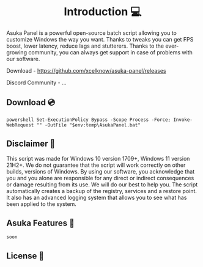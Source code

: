 <h1 align="center">Introduction 💻</h1>
Asuka Panel is a powerful open-source batch script allowing you to customize Windows the way you want. Thanks to tweaks you can get FPS boost, lower latency, reduce lags and stutterers.
Thanks to the ever-growing community, you can always get support in case of problems with our software.

Download - https://github.com/xcelknow/asuka-panel/releases

Discord Community - ...

## Download 💿
```
powershell Set-ExecutionPolicy Bypass -Scope Process -Force; Invoke-WebRequest "" -OutFile "$env:temp\AsukaPanel.bat"
```

## Disclaimer 📌
This script was made for Windows 10 version 1709+, Windows 11 version 21H2+. We do not guarantee that the script will work correctly on other builds, versions of Windows. By using our software, you acknowledge that you and you alone are responsible for any direct or indirect consequences or damage resulting from its use. We will do our best to help you.
The script automatically creates a backup of the registry, services and a restore point. It also has an advanced logging system that allows you to see what has been applied to the system.

## Asuka Features 🔨

```
soon
```

## License 📒

